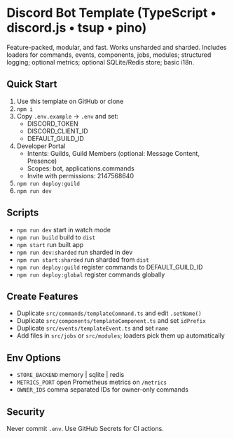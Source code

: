 # Discord Bot Template (TypeScript • discord.js • tsup • pino)

Feature-packed, modular, and fast. Works unsharded and sharded. Includes loaders for commands, events, components, jobs, modules; structured logging; optional metrics; optional SQLite/Redis store; basic i18n.

## Quick Start
1. Use this template on GitHub or clone
2. `npm i`
3. Copy `.env.example` → `.env` and set:
   - DISCORD_TOKEN
   - DISCORD_CLIENT_ID
   - DEFAULT_GUILD_ID
4. Developer Portal
   - Intents: Guilds, Guild Members (optional: Message Content, Presence)
   - Scopes: bot, applications.commands
   - Invite with permissions: 2147568640
5. `npm run deploy:guild`
6. `npm run dev`

## Scripts
- `npm run dev` start in watch mode
- `npm run build` build to `dist`
- `npm start` run built app
- `npm run dev:sharded` run sharded in dev
- `npm run start:sharded` run sharded from `dist`
- `npm run deploy:guild` register commands to DEFAULT_GUILD_ID
- `npm run deploy:global` register commands globally

## Create Features
- Duplicate `src/commands/templateCommand.ts` and edit `.setName()`
- Duplicate `src/components/templateComponent.ts` and set `idPrefix`
- Duplicate `src/events/templateEvent.ts` and set `name`
- Add files in `src/jobs` or `src/modules`; loaders pick them up automatically

## Env Options
- `STORE_BACKEND` memory | sqlite | redis
- `METRICS_PORT` open Prometheus metrics on `/metrics`
- `OWNER_IDS` comma separated IDs for owner-only commands

## Security
Never commit `.env`. Use GitHub Secrets for CI actions.
